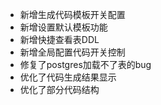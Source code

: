- 新增生成代码模板开关配置
- 新增设置默认模板功能
- 新增快捷查看表DDL
- 新增全局配置代码开关控制
- 修复了postgres加载不了表的bug
- 优化了代码生成结果显示
- 优化了部分代码结构
